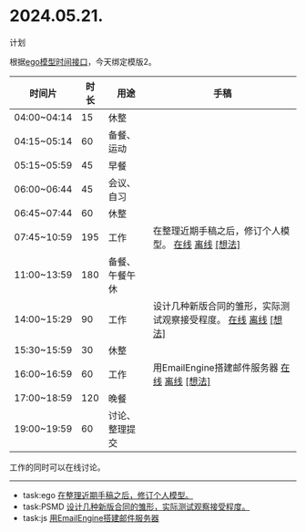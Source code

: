 # 2024.05.21.
计划  

根据[ego模型时间接口](https://gitee.com/hyg/blog/blob/master/timeflow.md)，今天绑定模版2。

| 时间片 | 时长 | 用途 | 手稿 |
| --- | --- | --- | --- |
| 04:00~04:14 | 15 | 休整 |  |
| 04:15~05:14 | 60 | 备餐、运动 |  |
| 05:15~05:59 | 45 | 早餐 |  |
| 06:00~06:44 | 45 | 会议、自习 |  |
| 06:45~07:44 | 60 | 休整 |  |
| 07:45~10:59 | 195 | 工作 | 在整理近期手稿之后，修订个人模型。  [在线](http://simp.ly/p/3GXNTh) [离线](../../draft/2024/05/20240521074500.md) <a href="mailto:huangyg@mars22.com?subject=关于2024.05.21.[在整理近期手稿之后，修订个人模型。]任务&body=日期: 20240521%0D%0A序号: 5%0D%0A手稿:../../draft/2024/05/20240521074500.md%0D%0A---请勿修改邮件主题及以上内容 从下一行开始写您的想法---%0D%0A">[想法]</a> |
| 11:00~13:59 | 180 | 备餐、午餐午休 |  |
| 14:00~15:29 | 90 | 工作 | 设计几种新版合同的雏形，实际测试观察接受程度。  [在线](http://simp.ly/p/lsBYG9) [离线](../../draft/2024/05/20240521140000.md) <a href="mailto:huangyg@mars22.com?subject=关于2024.05.21.[设计几种新版合同的雏形，实际测试观察接受程度。]任务&body=日期: 20240521%0D%0A序号: 7%0D%0A手稿:../../draft/2024/05/20240521140000.md%0D%0A---请勿修改邮件主题及以上内容 从下一行开始写您的想法---%0D%0A">[想法]</a> |
| 15:30~15:59 | 30 | 休整 |  |
| 16:00~16:59 | 60 | 工作 | 用EmailEngine搭建邮件服务器  [在线](http://simp.ly/p/MpcbHD) [离线](../../draft/2024/05/20240521160000.md) <a href="mailto:huangyg@mars22.com?subject=关于2024.05.21.[用EmailEngine搭建邮件服务器]任务&body=日期: 20240521%0D%0A序号: 9%0D%0A手稿:../../draft/2024/05/20240521160000.md%0D%0A---请勿修改邮件主题及以上内容 从下一行开始写您的想法---%0D%0A">[想法]</a> |
| 17:00~18:59 | 120 | 晚餐 |  |
| 19:00~19:59 | 60 | 讨论、整理提交 |  |

工作的同时可以在线讨论。

---

- task:ego  [在整理近期手稿之后，修订个人模型。](../../../draft/2024/05/20240521074500.md)
- task:PSMD  [设计几种新版合同的雏形，实际测试观察接受程度。](../../../draft/2024/05/20240521140000.md)
- task:js  [用EmailEngine搭建邮件服务器](../../../draft/2024/05/20240521160000.md)

